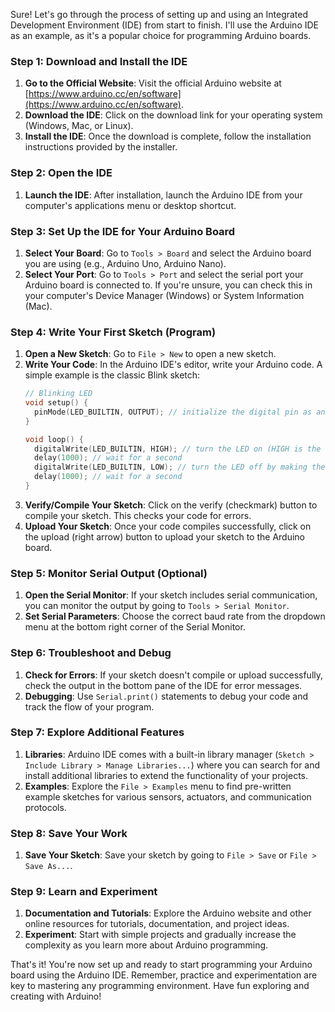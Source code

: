 Sure! Let's go through the process of setting up and using an Integrated Development Environment (IDE) from start to finish. I'll use the Arduino IDE as an example, as it's a popular choice for programming Arduino boards.

### Step 1: Download and Install the IDE
1. **Go to the Official Website**: Visit the official Arduino website at [https://www.arduino.cc/en/software](https://www.arduino.cc/en/software).
2. **Download the IDE**: Click on the download link for your operating system (Windows, Mac, or Linux).
3. **Install the IDE**: Once the download is complete, follow the installation instructions provided by the installer.

### Step 2: Open the IDE
1. **Launch the IDE**: After installation, launch the Arduino IDE from your computer's applications menu or desktop shortcut.

### Step 3: Set Up the IDE for Your Arduino Board
1. **Select Your Board**: Go to `Tools > Board` and select the Arduino board you are using (e.g., Arduino Uno, Arduino Nano).
2. **Select Your Port**: Go to `Tools > Port` and select the serial port your Arduino board is connected to. If you're unsure, you can check this in your computer's Device Manager (Windows) or System Information (Mac).

### Step 4: Write Your First Sketch (Program)
1. **Open a New Sketch**: Go to `File > New` to open a new sketch.
2. **Write Your Code**: In the Arduino IDE's editor, write your Arduino code. A simple example is the classic Blink sketch:
   ```cpp
   // Blinking LED
   void setup() {
     pinMode(LED_BUILTIN, OUTPUT); // initialize the digital pin as an output.
   }

   void loop() {
     digitalWrite(LED_BUILTIN, HIGH); // turn the LED on (HIGH is the voltage level)
     delay(1000); // wait for a second
     digitalWrite(LED_BUILTIN, LOW); // turn the LED off by making the voltage LOW
     delay(1000); // wait for a second
   }
   ```
3. **Verify/Compile Your Sketch**: Click on the verify (checkmark) button to compile your sketch. This checks your code for errors.
4. **Upload Your Sketch**: Once your code compiles successfully, click on the upload (right arrow) button to upload your sketch to the Arduino board.

### Step 5: Monitor Serial Output (Optional)
1. **Open the Serial Monitor**: If your sketch includes serial communication, you can monitor the output by going to `Tools > Serial Monitor`.
2. **Set Serial Parameters**: Choose the correct baud rate from the dropdown menu at the bottom right corner of the Serial Monitor.

### Step 6: Troubleshoot and Debug
1. **Check for Errors**: If your sketch doesn't compile or upload successfully, check the output in the bottom pane of the IDE for error messages.
2. **Debugging**: Use `Serial.print()` statements to debug your code and track the flow of your program.

### Step 7: Explore Additional Features
1. **Libraries**: Arduino IDE comes with a built-in library manager (`Sketch > Include Library > Manage Libraries...`) where you can search for and install additional libraries to extend the functionality of your projects.
2. **Examples**: Explore the `File > Examples` menu to find pre-written example sketches for various sensors, actuators, and communication protocols.

### Step 8: Save Your Work
1. **Save Your Sketch**: Save your sketch by going to `File > Save` or `File > Save As...`.

### Step 9: Learn and Experiment
1. **Documentation and Tutorials**: Explore the Arduino website and other online resources for tutorials, documentation, and project ideas.
2. **Experiment**: Start with simple projects and gradually increase the complexity as you learn more about Arduino programming.

That's it! You're now set up and ready to start programming your Arduino board using the Arduino IDE. Remember, practice and experimentation are key to mastering any programming environment. Have fun exploring and creating with Arduino!